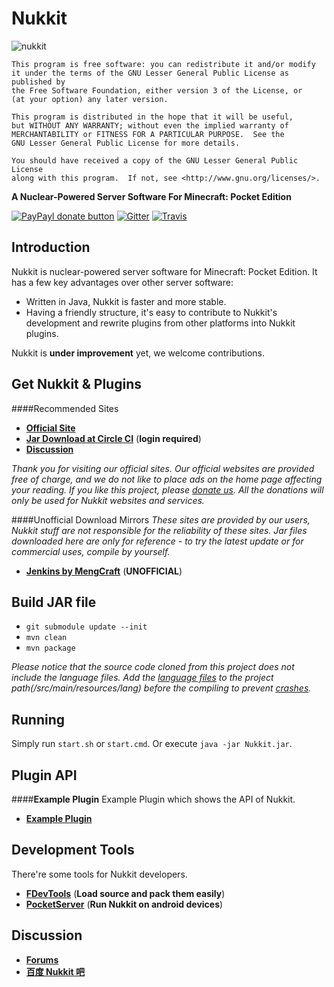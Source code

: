 Nukkit
===================
![nukkit](https://github.com/Nukkit/Nukkit/blob/master/images/banner.png)

	This program is free software: you can redistribute it and/or modify
	it under the terms of the GNU Lesser General Public License as published by
	the Free Software Foundation, either version 3 of the License, or
	(at your option) any later version.

	This program is distributed in the hope that it will be useful,
	but WITHOUT ANY WARRANTY; without even the implied warranty of
	MERCHANTABILITY or FITNESS FOR A PARTICULAR PURPOSE.  See the
	GNU Lesser General Public License for more details.

	You should have received a copy of the GNU Lesser General Public License
	along with this program.  If not, see <http://www.gnu.org/licenses/>.


__A Nuclear-Powered Server Software For Minecraft: Pocket Edition__

[![PayPayl donate button](https://img.shields.io/badge/paypal-donate-yellow.svg)](https://www.paypal.com/cgi-bin/webscr?cmd=_donations&business=magicdroidx%40gmail%2ecom&lc=US&item_name=Nukkit&currency_code=USD&bn=PP%2dDonationsBF%3apaypal%2ddonate%2dyellow%2esvg%3aNonHostedGuest)
[![Gitter](https://img.shields.io/gitter/room/Nukkit/Nukkit.js.svg?style=flat)](https://gitter.im/Nukkit/Nukkit)
[![Travis](https://img.shields.io/travis/Nukkit/Nukkit.svg?style=flat)](https://travis-ci.org/Nukkit/Nukkit)

Introduction
-------------

Nukkit is nuclear-powered server software for Minecraft: Pocket Edition.
It has a few key advantages over other server software:

* Written in Java, Nukkit is faster and more stable.
* Having a friendly structure, it's easy to contribute to Nukkit's development and rewrite plugins from other platforms into Nukkit plugins.

Nukkit is **under improvement** yet, we welcome contributions. 

Get Nukkit & Plugins
--------------------

####Recommended Sites

* __[Official Site](https://nukkit.io)__
* __[Jar Download at Circle CI](https://circleci.com/gh/Nukkit/Nukkit/tree/master/)__ (**login required**)
* __[Discussion](#discussion)__

*Thank you for visiting our official sites. Our official websites are provided free of charge, and we do not like to place ads on the home page affecting your reading. If you like this project, please [donate us](https://www.paypal.com/cgi-bin/webscr?cmd=_donations&business=magicdroidx%40gmail%2ecom&lc=US&item_name=Nukkit&currency_code=USD&bn=PP%2dDonationsBF%3apaypal%2ddonate%2dyellow%2esvg%3aNonHostedGuest). All the donations will only be used for Nukkit websites and services.*


####Unofficial Download Mirrors
*These sites are provided by our users, Nukkit stuff are not responsible for the reliability of these sites. Jar files downloaded here are only for reference - to try the latest update or for commercial uses, compile by yourself.*

* __[Jenkins by MengCraft](http://ci.mengcraft.com:8080/job/Nukkit/lastSuccessfulBuild/)__ (**UNOFFICIAL**)

Build JAR file
-------------
- `git submodule update --init`
- `mvn clean`
- `mvn package`

*Please notice that the source code cloned from this project does not include the language files. Add the [language files](https://github.com/Nukkit/Languages.git) to the project path(/src/main/resources/lang) before the compiling to prevent [crashes](https://github.com/Nukkit/Nukkit/issues/1344).*

Running
-------------
Simply run `start.sh` or `start.cmd`. Or execute `java -jar Nukkit.jar`.

Plugin API
-------------
####**Example Plugin**
Example Plugin which shows the API of Nukkit.

* __[Example Plugin](http://github.com/Nukkit/ExamplePlugin)__

Development Tools
-----------------
There're some tools for Nukkit developers.

* __[FDevTools](https://github.com/fengberd/FDevTools)__ (**Load source and pack them easily**)
* __[PocketServer](https://github.com/fengberd/MinecraftPEServer)__ (**Run Nukkit on android devices**)

Discussion
-------------
* __[Forums](https://forums.nukkit.io)__
* __[百度 Nukkit 吧](http://tieba.baidu.com/f?kw=nukkit)__
